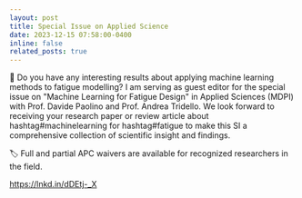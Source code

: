 ```yaml
---
layout: post
title: Special Issue on Applied Science
date: 2023-12-15 07:58:00-0400
inline: false
related_posts: true
---
```


📢 Do you have any interesting results about applying machine learning methods to fatigue modelling? 
I am serving as guest editor for the special issue on "Machine Learning for Fatigue Design" in Applied Sciences (MDPI) with Prof. Davide Paolino and Prof. Andrea Tridello. 
We look forward to receiving your research paper or review article about hashtag#machinelearning for hashtag#fatigue to make this SI a comprehensive collection of scientific insight and findings.

🏷 Full and partial APC waivers are available for recognized researchers in the field.

https://lnkd.in/dDEtj-_X
